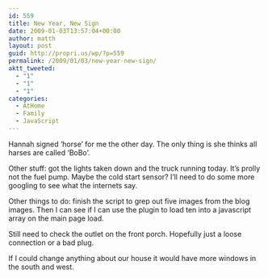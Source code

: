 ```yaml
---
id: 559
title: New Year, New Sign
date: 2009-01-03T13:57:04+00:00
author: matth
layout: post
guid: http://propri.us/wp/?p=559
permalink: /2009/01/03/new-year-new-sign/
aktt_tweeted:
  - "1"
  - "1"
  - "1"
categories:
  - AtHome
  - Family
  - JavaScript
---
```

Hannah signed &#8216;horse&#8217; for me the other day. The only thing is she thinks all harses are called &#8216;BoBo&#8217;. 

Other stuff: got the lights taken down and the truck running today. It&#8217;s prolly not the fuel pump. Maybe the cold start sensor? I&#8217;ll need to do some more googling to see what the internets say. 

Other things to do: finish the script to grep out five images from the blog images. Then I can see if I can use the plugin to load ten into a javascript array on the main page load. 

Still need to check the outlet on the front porch. Hopefully just a loose connection or a bad plug. 

If I could change anything about our house it would have more windows in the south and west.